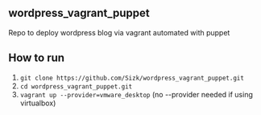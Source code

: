 ## wordpress_vagrant_puppet
Repo to deploy wordpress blog via vagrant automated with puppet

## How to run 

1. ```git clone https://github.com/Sizk/wordpress_vagrant_puppet.git``` 
1. ```cd wordpress_vagrant_puppet.git``` 
1. ```vagrant up --provider=vmware_desktop``` (no --provider needed if using virtualbox)